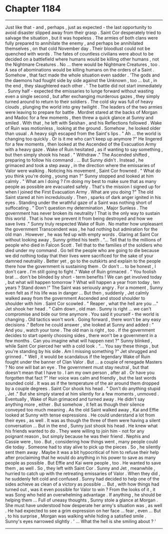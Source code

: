 
# Chapter 1184


---

Just like that - and , perhaps , just as expected - the last opportunity to avoid disaster slipped away from their grasp . Saint Cor desperately tried to salvage the situation , but it was hopeless .
The armies of both clans were fully prepared to annihilate the enemy , and perhaps be annihilated themselves , on that cold November day . Their bloodlust could not be quenched with words . The fates of countless civilians were about to be decided on a battlefield where humans would be killing other humans , not the Nightmare Creatures .
No ... there would be Nightmare Creatures , too . A sea of abominations would be killing humans on the orders of a Saint . Somehow , that fact made the whole situation even sadder .
'The gods and the daemons had fought side by side against the Unknown , too ... but , in the end , they slaughtered each other . '
The battle did not start immediately . Sunny half - expected the emissaries to lunge forward without wasting even a single second , but after exchanging murderous gazes , they simply turned around to return to their soldiers . The cold sky was full of heavy clouds , plunging the world into grey twilight .
The leaders of the two armies were leaving to prepare for battle . Mordret stared at the backs of Morgan and Madoc for a few moments , then threw a quick glance at Sunny and smiled . With that , he left with Seishan , and his Reflections followed .
Wake of Ruin was motionless , looking at the ground . Somehow , he looked older than usual . A heavy sigh escaped from the Saint's lips .
" Ah ... the world is changing too quickly . Or is it me who can't keep up anymore ?"
He lingered for a few moments , then looked at the Ascended of the Evacuation Army with a heavy gaze . Wake of Ruin hesitated , as if wanting to say something , but then simply shook his head .
" Withdraw ."
The Ascended shifted , preparing to follow his command . ... But Sunny didn't . Instead , he grimaced and took a step away , in the direction where the emissaries of Valor were walking . Noticing his movement , Saint Cor frowned .
" What do you think you're doing , young man ?"
Sunny stopped and looked at him calmly .
" What am I doing ? I'm doing my best to make sure that as many people as possible are evacuated safely . That's the mission I signed up for when I joined the First Evacuation Army . What are you doing ?"
The old Saint stared at him incredulously . Then , sparks of dark anger ignited in his eyes . Standing under the wrathful gaze of a Saint was nothing short of suffocating .
" Don't question my determination , Major Sunless . The government has never broken its neutrality ! That is the only way to sustain this world . That is how we prevent it from being destroyed and how we save lives ."
Sunny truly respected Wake of Ruin . No matter how unpleasant the government Transcendent was , he had nothing but admiration for the old man . However , he was fed up with empty words .
Glaring at Saint Cor without looking away , Sunny gritted his teeth .
"... Tell that to the millions of people who died in Falcon Scott . Tell that to the families of the soldiers who died under my command . Go tell the people who are going to die because we did nothing today that their lives were sacrificed for the sake of your damned neutrality . Better yet , go to the outskirts and explain to the people there how the government is sustaining them . Or don't ... to be honest , I don't care . I'm still going to fight ."
Wake of Ruin grimaced .
" You foolish brat ... don't be blinded by short - term benefits ! We can get involved today , but what will happen tomorrow ? What will happen a year from today , ten years ? Stand down !"
The Saint was seriously angry . For a moment , Sunny even felt as if his life was in danger ...
But then , suddenly , Jet calmly walked away from the government Ascended and stood shoulder to shoulder with him .
Saint Cor scowled .
" Reaper , what the hell are you ..."
Jet shook her head .
" Calm down , old man . Sunny is right ... we can't compromise and bide our time anymore . You said it yourself - the world is changing . Old tactics won't work . Going forward , there won't be any easy decisions ."
Before he could answer , she looked at Sunny and added :
" And you , watch your tone . The old man is right , too . If the government decides to start openly choosing sides , there won't be a government in a few months . Can you imagine what will happen next ?"
Sunny blinked , while Saint Cor pierced her with a cold look .
"... You say these things , but you're standing by his side . Am I missing something ?"
Jet shrugged and grinned .
" Well , it would be scandalous if the legendary Wake of Ruin fought under the banner of Clan Valor . But ... a couple of renegade Masters ? No one will bat an eye . The government must stay neutral , but that doesn't mean that I have to . I am my own person , after all . Or have you forgotten that fact ?"
Her voice was calm and friendly , but the last words sounded cold . It was as if the temperature of the air around them dropped by a couple degrees .
Saint Cor shook his head .
" Don't do anything stupid , Jet ."
But she simply stared at him silently for a few moments , unmoved . Eventually , Wake of Ruin grimaced and turned away . He didn't say anything more , either . But somehow , it felt as though their silence conveyed too much meaning .
As the old Saint walked away , Kai and Effie looked at Sunny with tense expressions . He could understand a lot from their eyes , as well . It was as though the three of them were having a silent conversation ...
But in the end , Sunny just shook his head .
He knew what his friends wanted to do . They were willing to join him - not for any poignant reason , but simply because he was their friend . Nephis and Cassie were , too .
But , considering how things went , many people could die today . Someone had to stay alive to pick up the pieces .
So , he silently sent them away .
Maybe it was a bit hypocritical of him to refuse their help after proclaiming that he would do anything in his power to save as many people as possible . But Effie and Kai were people , too .
He wanted to save them , as well .
So , they left with Saint Cor .
Sunny and Jet , meanwhile , hurried to catch up with the retreating emissaries of Valor .
When they did , he suddenly felt cold and confused .
Sunny had decided to help one of the sides achieve as clean of a victory as possible ...
But , with how things had turned out , was it even possible for Valor to win ? From the looks of it , it was Song who held an overwhelming advantage . If anything , he should be helping them ...
Full of uneasy thoughts , Sunny stole a glance at Morgan .
She must have understood how desperate her army's situation was , as well . He had expected to see a grim expression on her face ... fear , even ...
But , to his surprise , Morgan was walking while hiding a satisfied smile .
Sunny's eyes narrowed slightly .
' ... What the hell is she smiling about ? '

---

